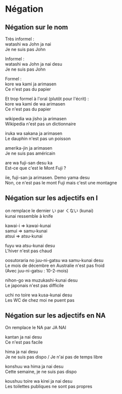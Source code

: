 # Négation

## Négation sur le nom

Très informel :  
watashi wa John ja nai  
Je ne suis pas John

Informel :  
watashi wa John ja nai desu  
Je ne suis pas John

Formel :  
kore wa kami ja arimasen  
Ce n'est pas du papier

Et trop formel à l'oral (plutôt pour l'écrit) :  
kore wa kami de wa arimasen  
Ce n'est pas du papier

wikipedia wa jisho ja arimasen  
Wikipedia n'est pas un dictionnaire

iruka wa sakana ja arimasen  
Le dauphin n'est pas un poisson

amerika-jin ja arimasen  
Je ne suis pas américain

are wa fuji-san desu ka  
Est-ce que c'est le Mont Fuji ?

iie, fuji-san ja arimasen. Demo yama desu  
Non, ce n'est pas le mont Fuji mais c'est une montagne

## Négation sur les adjectifs en I

on remplace le dernier い par くない (kunai)  
kunai ressemble à knife

kawai-i ⇒ kawai-kunai  
samui ⇒ samu-kunai  
atsui ⇒ atsu-kunai

fuyu wa atsu-kunai desu  
L'hiver n'est pas chaud

oosutoraria no juu-ni-gatsu wa samu-kunai desu  
Le mois de décembre en Australie n'est pas froid  
(Avec juu-ni-gatsu : 10-2-mois)

nihon-go wa muzukashi-kunai desu  
Le japonais n'est pas difficile

uchi no toire wa kusa-kunai desu  
Les WC de chez moi ne puent pas

## Négation sur les adjectifs en NA

On remplace le NA par JA NAI

kantan ja nai desu  
Ce n'est pas facile

hima ja nai desu  
Je ne suis pas dispo / Je n'ai pas de temps libre

konshuu wa hima ja nai desu  
Cette semaine, je ne suis pas dispo

koushuu toire wa kirei ja nai desu  
Les toilettes publiques ne sont pas propres